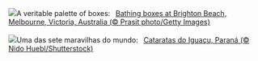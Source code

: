 ![](https://www.bing.com/th?id=OHR.BrightonBoxes_EN-GB5915440281_UHD.jpg&w=1000)A veritable palette of boxes:&nbsp;&ensp;[Bathing boxes at Brighton Beach, Melbourne, Victoria, Australia (© Prasit photo/Getty Images)](https://www.bing.com/th?id=OHR.BrightonBoxes_EN-GB5915440281_UHD.jpg)
<br><br/>
![](https://www.bing.com/th?id=OHR.IguazuFalls_PT-BR6454188192_UHD.jpg&w=1000)Uma das sete maravilhas do mundo:&nbsp;&ensp;[Cataratas do Iguaçu, Paraná (© Nido Huebl/Shutterstock)](https://www.bing.com/th?id=OHR.IguazuFalls_PT-BR6454188192_UHD.jpg)
<br><br/>
